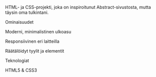 HTML- ja CSS-projekti, joka on inspiroitunut Abstract-sivustosta, mutta täysin oma tulkintani.

Ominaisuudet

Moderni, minimalistinen ulkoasu

Responsiivinen eri laitteilla

Räätälöidyt tyylit ja elementit

Teknologiat

HTML5 & CSS3
